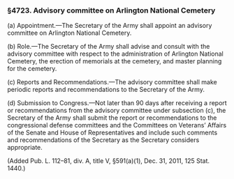 ### §4723. Advisory committee on Arlington National Cemetery ###

(a) Appointment.—The Secretary of the Army shall appoint an advisory committee on Arlington National Cemetery.

(b) Role.—The Secretary of the Army shall advise and consult with the advisory committee with respect to the administration of Arlington National Cemetery, the erection of memorials at the cemetery, and master planning for the cemetery.

(c) Reports and Recommendations.—The advisory committee shall make periodic reports and recommendations to the Secretary of the Army.

(d) Submission to Congress.—Not later than 90 days after receiving a report or recommendations from the advisory committee under subsection (c), the Secretary of the Army shall submit the report or recommendations to the congressional defense committees and the Committees on Veterans’ Affairs of the Senate and House of Representatives and include such comments and recommendations of the Secretary as the Secretary considers appropriate.

(Added Pub. L. 112–81, div. A, title V, §591(a)(1), Dec. 31, 2011, 125 Stat. 1440.)